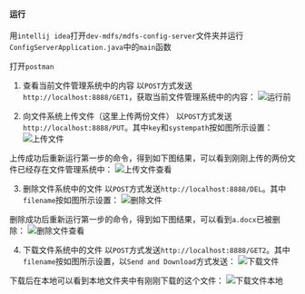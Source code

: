 #### 运行
用`intellij idea`打开`dev-mdfs/mdfs-config-server`文件夹并运行`ConfigServerApplication.java`中的`main`函数

打开`postman`

1. 查看当前文件管理系统中的内容
以`POST`方式发送`http://localhost:8888/GET1`，获取当前文件管理系统中的内容：
![运行前](https://github.com/Weizerojust/SAHomework/blob/master/dev-mdfs/img/GET1_1.png)


2. 向文件系统上传文件（这里上传两份文件）
以`POST`方式发送`http://localhost:8888/PUT`。其中`key`和`systempath`按如图所示设置：
![上传文件](https://github.com/Weizerojust/SAHomework/blob/master/dev-mdfs/img/PUT.png)

上传成功后重新运行第一步的命令，得到如下图结果，可以看到刚刚上传的两份文件已经存在文件管理系统中：
![上传文件查看](https://github.com/Weizerojust/SAHomework/blob/master/dev-mdfs/img/GET1_2.png)


3. 删除文件系统中的文件
以`POST`方式发送`http://localhost:8888/DEL`。其中`filename`按如图所示设置：
![删除文件](https://github.com/Weizerojust/SAHomework/blob/master/dev-mdfs/img/DEL.png)

删除成功后重新运行第一步的命令，得到如下图结果，可以看到`a.docx`已被删除：
![删除文件查看](https://github.com/Weizerojust/SAHomework/blob/master/dev-mdfs/img/GET1_3.png)

4. 下载文件系统中的文件
以`POST`方式发送`http://localhost:8888/GET2`。其中`filename`按如图所示设置，以`Send and Download`方式发送：
![下载文件](https://github.com/Weizerojust/SAHomework/blob/master/dev-mdfs/img/GET2_1.png)

下载后在本地可以看到本地文件夹中有刚刚下载的这个文件：
![下载文件本地](https://github.com/Weizerojust/SAHomework/blob/master/dev-mdfs/img/GET2_2.png)
